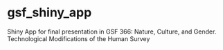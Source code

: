 # gsf_shiny_app
Shiny App for final presentation in GSF 366: Nature, Culture, and Gender. Technological Modifications of the Human Survey 
